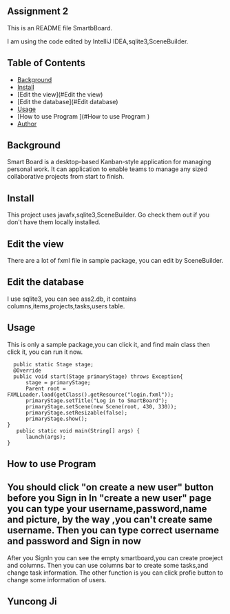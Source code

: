 ## Assignment 2

This is an README file SmartbBoard.

I am using the code edited by IntelliJ IDEA,sqlite3,SceneBuilder.


## Table of Contents

- [Background](#background)
- [Install](#install)
- [Edit the view](#Edit the view)
- [Edit the database](#Edit database)
- [Usage](#usage)
- [How to use Program ](#How to use Program )
- [Author](#author)


## Background
Smart Board is a desktop-based Kanban-style application for managing personal work.
It can application to enable teams to manage any sized collaborative projects from start to finish.
  
  
## Install
This project uses javafx,sqlite3,SceneBuilder. Go check them out if you don't have them locally installed.


## Edit the view
There are a lot of fxml file in sample package, you can edit by SceneBuilder.


## Edit the database
I use sqlite3, you can see ass2.db, it contains columns,items,projects,tasks,users table.



## Usage
This is only a sample package,you can click it, and find main class then click it, you can run it now.

      public static Stage stage;
      @Override
      public void start(Stage primaryStage) throws Exception{
          stage = primaryStage;
          Parent root = FXMLLoader.load(getClass().getResource("login.fxml"));
          primaryStage.setTitle("Log in to SmartBoard");
          primaryStage.setScene(new Scene(root, 430, 330));
          primaryStage.setResizable(false);
          primaryStage.show();   
    }
       public static void main(String[] args) {
          launch(args);  
    }
 
 
## How to use Program 
You should click "on create a new user" button before you Sign in
In "create a new user" page you can type your username,password,name and picture, by the way ,you can't create same username.
Then you can type correct username and password and Sign in now 
--------------------------------------------------
After you SignIn you can see the empty smartboard,you can create proeject and columns. 
Then you can use columns bar to create some tasks,and change task information.
The other function is you can click profie button to change some information of users.



## Yuncong Ji





